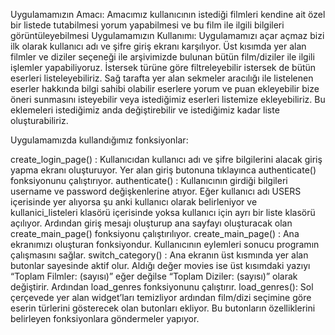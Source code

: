 Uygulamamızın Amacı:
Amacımız kullanıcının istediği filmleri kendine ait özel bir listede tutabilmesi yorum yapabilmesi ve bu film ile ilgili bilgileri görüntüleyebilmesi
Uygulamamızın Kullanımı:
Uygulamamızı açar açmaz bizi ilk olarak kullanıcı adı ve şifre giriş ekranı karşılıyor. Üst kısımda yer alan filmler ve diziler seçeneği ile arşivimizde bulunan bütün film/diziler ile ilgili işlemler yapabiliyoruz. İstersek türüne göre filtreleyebilir istersek de bütün eserleri listeleyebiliriz. Sağ tarafta yer alan sekmeler aracılığı ile listelenen eserler hakkında bilgi sahibi olabilir eserlere yorum ve puan ekleyebilir bize öneri sunmasını isteyebilir veya istediğimiz eserleri listemize ekleyebiliriz. Bu eklemeleri istediğimiz anda değiştirebilir ve istediğimiz kadar liste oluşturabiliriz. 


Uygulamamızda kullandığımız fonksiyonlar:

create_login_page() :
Kullanıcıdan kullanıcı adı ve şifre bilgilerini alacak giriş yapma ekranı oluşturuyor. Yer alan giriş butonuna tıklayınca authenticate() fonksiyonunu çalıştırıyor.
authenticate() :
Kullanıcının girdiği bilgileri username ve password değişkenlerine atıyor. Eğer kullanıcı adı USERS içerisinde yer alıyorsa şu anki kullanıcı olarak belirleniyor ve kullanici_listeleri klasörü içerisinde yoksa kullanıcı için ayrı bir liste klasörü açılıyor. Ardından giriş mesajı oluşturup ana sayfayı oluşturacak olan create_main_page() fonksiyonu çalıştırılıyor.
create_main_page() :
Ana ekranımızı oluşturan fonksiyondur. Kullanıcının eylemleri sonucu programın çalışmasını sağlar.
switch_category() :
Ana ekranın üst kısmında yer alan butonlar sayesinde aktif olur. Aldığı değer movies ise üst kısımdaki yazıyı “Toplam Filmler: (sayısı)” eğer değilse “Toplam Diziler: (sayısı)” olarak değiştirir.  Ardından load_genres fonksiyonunu çalıştırır.
load_genres():
Sol çerçevede yer alan widget’ları temizliyor ardından film/dizi seçimine göre eserin türlerini gösterecek olan butonları ekliyor. Bu butonların özelliklerini belirleyen fonksiyonlara göndermeler yapıyor.
